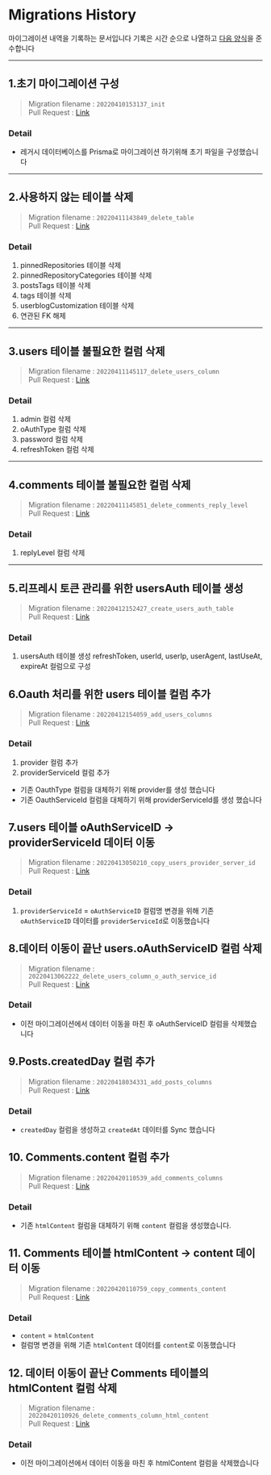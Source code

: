 # Migrations History

마이그레이션 내역을 기록하는 문서입니다
기록은 시간 순으로 나열하고 [다음 양식](https://github.com/TIL-Log-lab/Tilog-server-node-v2/discussions/4#discussioncomment-2568167)을 준수합니다

---

## 1.초기 마이그레이션 구성

> Migration filename : `20220410153137_init`  
> Pull Request : [Link](https://github.com/TIL-Log-lab/Tilog-server-node-v2/pull/6)

### Detail

- 레거시 데이터베이스를 Prisma로 마이그레이션 하기위해 초기 파일을 구성했습니다

---

## 2.사용하지 않는 테이블 삭제

> Migration filename : `20220411143849_delete_table`  
> Pull Request : [Link](https://github.com/TIL-Log-lab/Tilog-server-node-v2/pull/14)

### Detail

1. pinnedRepositories 테이블 삭제
2. pinnedRepositoryCategories 테이블 삭제
3. postsTags 테이블 삭제
4. tags 테이블 삭제
5. userblogCustomization 테이블 삭제
6. 연관된 FK 해제

---

## 3.users 테이블 불필요한 컬럼 삭제

> Migration filename : `20220411145117_delete_users_column`  
> Pull Request : [Link](https://github.com/TIL-Log-lab/Tilog-server-node-v2/pull/14)

### Detail

1. admin 컬럼 삭제
2. oAuthType 컬럼 삭제
3. password 컬럼 삭제
4. refreshToken 컬럼 삭제

---

## 4.comments 테이블 불필요한 컬럼 삭제

> Migration filename : `20220411145851_delete_comments_reply_level`  
> Pull Request : [Link](https://github.com/TIL-Log-lab/Tilog-server-node-v2/pull/14)

### Detail

1. replyLevel 컬럼 삭제

---

## 5.리프레시 토큰 관리를 위한 usersAuth 테이블 생성

> Migration filename : `20220412152427_create_users_auth_table`  
> Pull Request : [Link](https://github.com/TIL-Log-lab/Tilog-server-node-v2/pull/19)

### Detail

1. usersAuth 테이블 생성
   refreshToken, userId, userIp, userAgent, lastUseAt, expireAt 컬럼으로 구성

## 6.Oauth 처리를 위한 users 테이블 컬럼 추가

> Migration filename : `20220412154059_add_users_columns`  
> Pull Request : [Link](https://github.com/TIL-Log-lab/Tilog-server-node-v2/pull/19)

### Detail

1. provider 컬럼 추가
2. providerServiceId 컬럼 추가

- 기존 OauthType 컬럼을 대체하기 위해 provider를 생성 했습니다
- 기존 OauthServiceId 컬럼을 대체하기 위해 providerServiceId를 생성 했습니다

## 7.users 테이블 oAuthServiceID -> providerServiceId 데이터 이동

> Migration filename : `20220413050210_copy_users_provider_server_id`  
> Pull Request : [Link](https://github.com/TIL-Log-lab/Tilog-server-node-v2/pull/19)

### Detail

1. `providerServiceId` = `oAuthServiceID`
   컬럼명 변경을 위해 기존 `oAuthServiceID` 데이터를 `providerServiceId`로 이동했습니다

## 8.데이터 이동이 끝난 users.oAuthServiceID 컬럼 삭제

> Migration filename : `20220413062222_delete_users_column_o_auth_service_id`  
> Pull Request : [Link](https://github.com/TIL-Log-lab/Tilog-server-node-v2/pull/19)

### Detail

- 이전 마이그레이션에서 데이터 이동을 마친 후 oAuthServiceID 컬럼을 삭제했습니다

## 9.Posts.createdDay 컬럼 추가

> Migration filename : `20220418034331_add_posts_columns`  
> Pull Request : [Link](https://github.com/TIL-Log-lab/Tilog-server-node-v2/pull/32)

### Detail

- `createdDay` 컬럼을 생성하고 `createdAt` 데이터를 Sync 했습니다

## 10. Comments.content 컬럼 추가

> Migration filename : `20220420110539_add_comments_columns`  
> Pull Request : [Link](https://github.com/TIL-Log-lab/Tilog-server-node-v2/pull/40)

### Detail

- 기존 `htmlContent` 컬럼을 대체하기 위해 `content` 컬럼을 생성했습니다.

## 11. Comments 테이블 htmlContent -> content 데이터 이동

> Migration filename : `20220420110759_copy_comments_content`  
> Pull Request : [Link](https://github.com/TIL-Log-lab/Tilog-server-node-v2/pull/40)

### Detail

- `content` = `htmlContent`
- 컬럼명 변경을 위해 기존 `htmlContent` 데이터를 `content`로 이동했습니다

## 12. 데이터 이동이 끝난 Comments 테이블의 htmlContent 컬럼 삭제

> Migration filename : `20220420110926_delete_comments_column_html_content`  
> Pull Request : [Link](https://github.com/TIL-Log-lab/Tilog-server-node-v2/pull/40)

### Detail

- 이전 마이그레이션에서 데이터 이동을 마친 후 htmlContent 컬럼을 삭제했습니다
